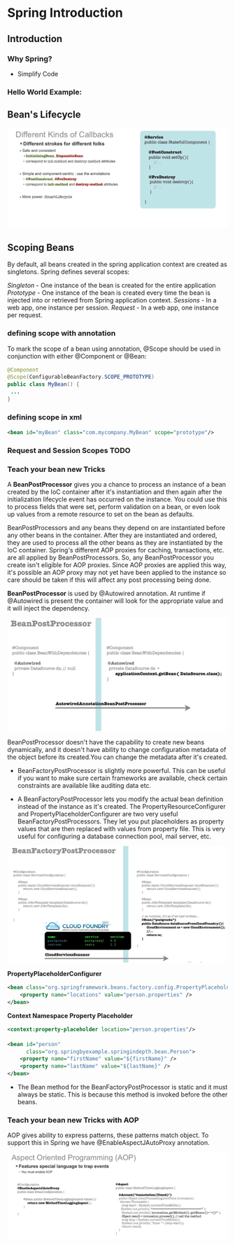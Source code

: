 # Spring Introduction

## Introduction
### Why Spring?
  - Simplify Code

### Hello World Example:
 
## Bean's Lifecycle
![Alt text](images/lifecycle-1.png?raw=true "Spring Bean Lifecycle")

## Scoping Beans
By default, all beans created in the spring application context are created as singletons. Spring defines several scopes:

*Singleton* - One instance of the bean is created for the entire application
*Prototype* - One instance of the bean is created every time the bean is injected into or retrieved from Spring application context.
*Sessions* - In a web app, one instance per session.
*Request* - In a web app, one instance per request.

### defining scope with annotation
To mark the scope of a bean using annotation, @Scope should be used in conjunction with either @Component or @Bean:

```java
@Component
@Scope(ConfigurableBeanFactory.SCOPE_PROTOTYPE)
public class MyBean() {
 ...
}
```

### defining scope in xml
```xml
<bean id="myBean" class="com.mycompany.MyBean" scope="prototype"/>
```

### Request and Session Scopes **TODO** 


### Teach your bean new Tricks

A **BeanPostProcessor** gives you a chance to process an instance of a bean created by the IoC container after it's instantiation and then again after the initialization lifecycle event has occurred on the instance. You could use this to process fields that were set, perform validation on a bean, or even look up values from a remote resource to set on the bean as defaults.

BeanPostProcessors and any beans they depend on are instantiated before any other beans in the container. After they are instantiated and ordered, they are used to process all the other beans as they are instantiated by the IoC container. Spring's different AOP proxies for caching, transactions, etc. are all applied by BeanPostProcessors. So, any BeanPostProcessor you create isn't eligible for AOP proxies. Since AOP proxies are applied this way, it's possible an AOP proxy may not yet have been applied to the instance so care should be taken if this will affect any post processing being done.

**BeanPostProcessor** is used by @Autowired annotation. At runtime if @Autowired is present the container will look for the appropriate value and it will inject the dependency.

![Alt text](images/teach-tricks.png?raw=true "Spring Bean Tricks")

BeanPostProcessor doesn't have the capability to create new beans dynamically, and it doesn't have ability to change configuration metadata of the object before its created.You can change the metadata after it's created.

- BeanFactoryPostProcessor is slightly more powerful. This can be useful if you want to make sure certain frameworks are available, check certain constraints are available like auditing data etc.

 - A BeanFactoryPostProcessor lets you modify the actual bean definition instead of the instance as it's created. The PropertyResourceConfigurer and PropertyPlaceholderConfigurer are two very useful BeanFactoryPostProcessors. They let you put placeholders as property values that are then replaced with values from property file. This is very useful for configuring a database connection pool, mail server, etc.

![Alt text](images/beanfactorypostprocessor.png?raw=true "BeanFactoryPostProcessor")


**PropertyPlaceholderConfigurer**
```xml
<bean class="org.springframework.beans.factory.config.PropertyPlaceholderConfigurer">
    <property name="locations" value="person.properties" />
</bean>
```                    
                
**Context Namespace Property Placeholder**
```xml                    
<context:property-placeholder location="person.properties"/>

<bean id="person"
      class="org.springbyexample.springindepth.bean.Person">
    <property name="firstName" value="${firstName}" />
    <property name="lastName" value="${lastName}" />
</bean>
```

 - The Bean method for the BeanFactoryPostProcessor is static and it must always be static. This is because this method is invoked before the other beans.
 
### Teach your bean new Tricks with AOP
AOP gives ability to express patterns, these patterns match object. To support this in Spring we have @EnableAspectJAutoProxy annotation. 

![Alt text](images/aop.png?raw=true "AOP")